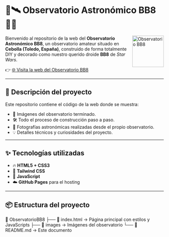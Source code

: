 # 🔭🛰️ Observatorio Astronómico BB8 🌌✨

<img src="https://rdeiscar.github.io/ObservatorioBB8/favicon.ico" alt="Observatorio BB8" width="100" align="right"/>

Bienvenido al repositorio de la web del **Observatorio Astronómico BB8**, un observatorio amateur situado en **Cebolla (Toledo, España)**, construido de forma totalmente DIY y decorado como nuestro querido droide **BB8** de *Star Wars*.  

👉 [🌐 Visita la web del Observatorio BB8](https://rdeiscar.github.io/ObservatorioBB8/)

---

## 🚀 Descripción del proyecto

Este repositorio contiene el código de la web donde se muestra:

- 📸 Imágenes del observatorio terminado.
- 🛠️ Todo el proceso de construcción paso a paso.
- 🌌 Fotografías astronómicas realizadas desde el propio observatorio.
- 💡 Detalles técnicos y curiosidades del proyecto.

---

## ✨ Tecnologías utilizadas

- 🔥 **HTML5 + CSS3**
- 🎨 **Tailwind CSS**
- 🧠 **JavaScript**
- ☁️ **GitHub Pages** para el hosting

---

## 📦 Estructura del proyecto

📁 ObservatorioBB8
├── 📄 index.html → Página principal con estilos y JavaScripts
├── 📁 images → Imágenes del observatorio
└── 📄 README.md → Este documento


